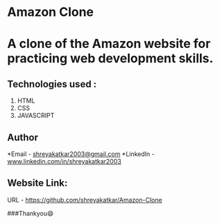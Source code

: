 # Amazon Clone

# A clone of the Amazon website for practicing web development skills.

## Technologies used :

1. HTML
2. CSS
3. JAVASCRIPT

## Author
*Email - shreyakatkar2003@gmail.com
*LinkedIn - www.linkedin.com/in/shreyakatkar2003

## Website Link:
URL - https://github.com/shreyakatkar/Amazon-Clone

###Thankyou😄
